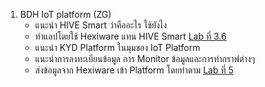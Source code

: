1. BDH IoT platform (ZG)
    - แนะนำ HIVE Smart ว่าคืออะไร ใช้ยังไง
    - ทำแลปโดยใช้ Hexiware แทน HIVE Smart [Lab ที่ 3.6](https://drive.google.com/drive/folders/1GxCJ9bS3vCLI4dUbjJSlAKDlhFJDljdR)
    - แนะนำ KYD Platform ในมุมของ IoT Platform
    - แนะนำการลงทะเบียนข้อมูล การ Monitor ข้อมูลและการทำกราฟต่างๆ
    - ส่งข้อมูลจาก Hexiware เข้า Platform โดยทำตาม [Lab ที่ 5](https://drive.google.com/drive/folders/1GxCJ9bS3vCLI4dUbjJSlAKDlhFJDljdR)
 
  
